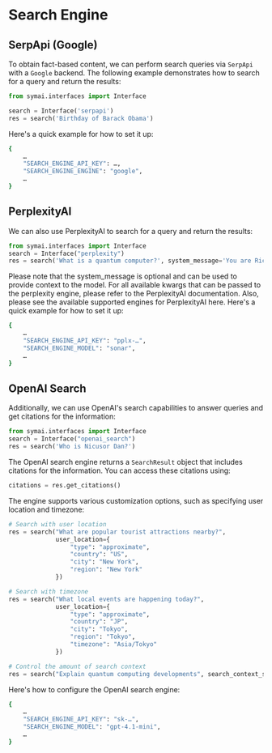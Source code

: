 # Search Engine

## SerpApi (Google)
To obtain fact-based content, we can perform search queries via `SerpApi` with a `Google` backend. The following example demonstrates how to search for a query and return the results:

```python
from symai.interfaces import Interface

search = Interface('serpapi')
res = search('Birthday of Barack Obama')
```

Here's a quick example for how to set it up:
```bash
{
    …
    "SEARCH_ENGINE_API_KEY": …,
    "SEARCH_ENGINE_ENGINE": "google",
    …
}
```

## PerplexityAI
We can also use PerplexityAI to search for a query and return the results:

```python
from symai.interfaces import Interface
search = Interface("perplexity")
res = search('What is a quantum computer?', system_message='You are Rick from Rick and Morty. You reply back as Rick would reply to Morty.')
```

Please note that the system_message is optional and can be used to provide context to the model. For all available kwargs that can be passed to the perplexity engine, please refer to the PerplexityAI documentation. Also, please see the available supported engines for PerplexityAI here. Here's a quick example for how to set it up:

```bash
{
    …
    "SEARCH_ENGINE_API_KEY": "pplx-…",
    "SEARCH_ENGINE_MODEL": "sonar",
    …
}
```

## OpenAI Search
Additionally, we can use OpenAI's search capabilities to answer queries and get citations for the information:

```python
from symai.interfaces import Interface
search = Interface("openai_search")
res = search('Who is Nicusor Dan?')
```

The OpenAI search engine returns a `SearchResult` object that includes citations for the information. You can access these citations using:

```python
citations = res.get_citations()
```

The engine supports various customization options, such as specifying user location and timezone:

```python
# Search with user location
res = search("What are popular tourist attractions nearby?",
             user_location={
                 "type": "approximate",
                 "country": "US",
                 "city": "New York",
                 "region": "New York"
             })

# Search with timezone
res = search("What local events are happening today?",
             user_location={
                 "type": "approximate",
                 "country": "JP",
                 "city": "Tokyo",
                 "region": "Tokyo",
                 "timezone": "Asia/Tokyo"
             })

# Control the amount of search context
res = search("Explain quantum computing developments", search_context_size="high")
```

Here's how to configure the OpenAI search engine:

```bash
{
    …
    "SEARCH_ENGINE_API_KEY": "sk-…",
    "SEARCH_ENGINE_MODEL": "gpt-4.1-mini",
    …
}
```
